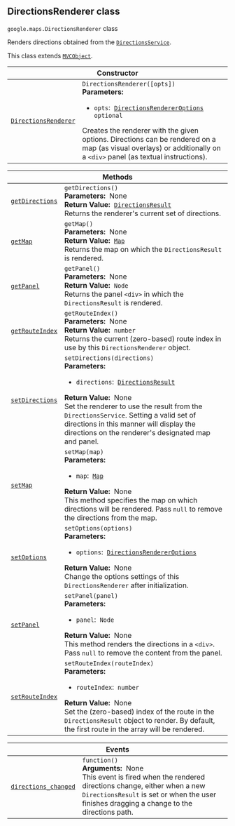 
<devsite-heading text=" DirectionsRenderer class" for="DirectionsRenderer" level="h2" link="" toc="" back-to-top=""><h2 id="DirectionsRenderer" is-upgraded="">DirectionsRenderer class</h2></devsite-heading>
<p>
<code translate="no" dir="ltr"><span itemprop="path">google.maps</span>.<span itemprop="name">DirectionsRenderer</span></code>
class
</p>
<p>Renders directions obtained from the <code translate="no" dir="ltr"><a href="DirectionsService.md">DirectionsService</a></code>.</p>
<p>This class extends
<code translate="no" dir="ltr"><a href="MVCObject.md">MVCObject</a></code>.
</p>
<div class="devsite-table-wrapper"><table class="constructors responsive" summary="class DirectionsRenderer - Constructor">
<thead>
<tr><th colspan="2" id="DirectionsRenderer.constructor">Constructor</th>
</tr></thead>
<tbody>
<tr>
<td><code translate="no" dir="ltr"><a class="secret-link" href="#DirectionsRenderer.constructor"><span>DirectionsRenderer</span></a></code></td>
<td><div><code translate="no" dir="ltr">DirectionsRenderer([opts])</code></div>
<div class="desc"><strong>Parameters:</strong>&nbsp; <ul>
<li><code translate="no" dir="ltr">opts</code>:&nbsp; <code translate="no" dir="ltr"><a href="DirectionsRendererOptions.md">DirectionsRendererOptions</a> <span class="optional-type-annotation">optional</span></code></li>
</ul></div>
<div class="desc">Creates the renderer with the given options. Directions can be rendered on a map (as visual overlays) or additionally on a <code translate="no" dir="ltr">&lt;div&gt;</code> panel (as textual instructions).</div></td>
</tr>
</tbody>
</table></div>
<div class="devsite-table-wrapper"><table class="methods responsive" summary="class DirectionsRenderer - Methods">
<thead>
<tr><th colspan="2">Methods</th>
</tr></thead>
<tbody>
<tr id="DirectionsRenderer.getDirections">
<td itemprop="property"><code translate="no" dir="ltr"><a class="secret-link" href="#DirectionsRenderer.getDirections"><span>getDirections</span></a></code></td>
<td><div><code translate="no" dir="ltr">getDirections()</code></div>
<div class="desc"><strong>Parameters:</strong>&nbsp; None</div>
<div class="desc"><strong>Return Value:</strong>&nbsp; <code translate="no" dir="ltr"><a href="DirectionsResult.md">DirectionsResult</a></code></div>
<div class="desc">Returns the renderer's current set of directions.</div></td>
</tr>
<tr id="DirectionsRenderer.getMap">
<td itemprop="property"><code translate="no" dir="ltr"><a class="secret-link" href="#DirectionsRenderer.getMap"><span>getMap</span></a></code></td>
<td><div><code translate="no" dir="ltr">getMap()</code></div>
<div class="desc"><strong>Parameters:</strong>&nbsp; None</div>
<div class="desc"><strong>Return Value:</strong>&nbsp; <code translate="no" dir="ltr"><a href="Map.md">Map</a></code></div>
<div class="desc">Returns the map on which the <code translate="no" dir="ltr">DirectionsResult</code> is rendered.</div></td>
</tr>
<tr id="DirectionsRenderer.getPanel">
<td itemprop="property"><code translate="no" dir="ltr"><a class="secret-link" href="#DirectionsRenderer.getPanel"><span>getPanel</span></a></code></td>
<td><div><code translate="no" dir="ltr">getPanel()</code></div>
<div class="desc"><strong>Parameters:</strong>&nbsp; None</div>
<div class="desc"><strong>Return Value:</strong>&nbsp; <code translate="no" dir="ltr">Node</code></div>
<div class="desc">Returns the panel <code translate="no" dir="ltr">&lt;div&gt;</code> in which the <code translate="no" dir="ltr">DirectionsResult</code> is rendered.</div></td>
</tr>
<tr id="DirectionsRenderer.getRouteIndex">
<td itemprop="property"><code translate="no" dir="ltr"><a class="secret-link" href="#DirectionsRenderer.getRouteIndex"><span>getRouteIndex</span></a></code></td>
<td><div><code translate="no" dir="ltr">getRouteIndex()</code></div>
<div class="desc"><strong>Parameters:</strong>&nbsp; None</div>
<div class="desc"><strong>Return Value:</strong>&nbsp; <code translate="no" dir="ltr">number</code></div>
<div class="desc">Returns the current (zero-based) route index in use by this <code translate="no" dir="ltr">DirectionsRenderer</code> object.</div></td>
</tr>
<tr id="DirectionsRenderer.setDirections">
<td itemprop="property"><code translate="no" dir="ltr"><a class="secret-link" href="#DirectionsRenderer.setDirections"><span>setDirections</span></a></code></td>
<td><div><code translate="no" dir="ltr">setDirections(directions)</code></div>
<div class="desc"><strong>Parameters:</strong>&nbsp; <ul>
<li><code translate="no" dir="ltr">directions</code>:&nbsp; <code translate="no" dir="ltr"><a href="DirectionsResult.md">DirectionsResult</a></code></li>
</ul></div>
<div class="desc"><strong>Return Value:</strong>&nbsp; None</div>
<div class="desc">Set the renderer to use the result from the <code translate="no" dir="ltr">DirectionsService</code>. Setting a valid set of directions in this manner will display the directions on the renderer's designated map and panel.</div></td>
</tr>
<tr id="DirectionsRenderer.setMap">
<td itemprop="property"><code translate="no" dir="ltr"><a class="secret-link" href="#DirectionsRenderer.setMap"><span>setMap</span></a></code></td>
<td><div><code translate="no" dir="ltr">setMap(map)</code></div>
<div class="desc"><strong>Parameters:</strong>&nbsp; <ul>
<li><code translate="no" dir="ltr">map</code>:&nbsp; <code translate="no" dir="ltr"><a href="Map.md">Map</a></code></li>
</ul></div>
<div class="desc"><strong>Return Value:</strong>&nbsp; None</div>
<div class="desc">This method specifies the map on which directions will be rendered. Pass <code translate="no" dir="ltr">null</code> to remove the directions from the map.</div></td>
</tr>
<tr id="DirectionsRenderer.setOptions">
<td itemprop="property"><code translate="no" dir="ltr"><a class="secret-link" href="#DirectionsRenderer.setOptions"><span>setOptions</span></a></code></td>
<td><div><code translate="no" dir="ltr">setOptions(options)</code></div>
<div class="desc"><strong>Parameters:</strong>&nbsp; <ul>
<li><code translate="no" dir="ltr">options</code>:&nbsp; <code translate="no" dir="ltr"><a href="DirectionsRendererOptions.md">DirectionsRendererOptions</a></code></li>
</ul></div>
<div class="desc"><strong>Return Value:</strong>&nbsp; None</div>
<div class="desc">Change the options settings of this <code translate="no" dir="ltr">DirectionsRenderer</code> after initialization.</div></td>
</tr>
<tr id="DirectionsRenderer.setPanel">
<td itemprop="property"><code translate="no" dir="ltr"><a class="secret-link" href="#DirectionsRenderer.setPanel"><span>setPanel</span></a></code></td>
<td><div><code translate="no" dir="ltr">setPanel(panel)</code></div>
<div class="desc"><strong>Parameters:</strong>&nbsp; <ul>
<li><code translate="no" dir="ltr">panel</code>:&nbsp; <code translate="no" dir="ltr">Node</code></li>
</ul></div>
<div class="desc"><strong>Return Value:</strong>&nbsp; None</div>
<div class="desc">This method renders the directions in a <code translate="no" dir="ltr">&lt;div&gt;</code>. Pass <code translate="no" dir="ltr">null</code> to remove the content from the panel.</div></td>
</tr>
<tr id="DirectionsRenderer.setRouteIndex">
<td itemprop="property"><code translate="no" dir="ltr"><a class="secret-link" href="#DirectionsRenderer.setRouteIndex"><span>setRouteIndex</span></a></code></td>
<td><div><code translate="no" dir="ltr">setRouteIndex(routeIndex)</code></div>
<div class="desc"><strong>Parameters:</strong>&nbsp; <ul>
<li><code translate="no" dir="ltr">routeIndex</code>:&nbsp; <code translate="no" dir="ltr">number</code></li>
</ul></div>
<div class="desc"><strong>Return Value:</strong>&nbsp; None</div>
<div class="desc">Set the (zero-based) index of the route in the <code translate="no" dir="ltr">DirectionsResult</code> object to render. By default, the first route in the array will be rendered.</div></td>
</tr>
</tbody>
</table></div>
<div class="devsite-table-wrapper"><table class="details responsive" summary="class DirectionsRenderer - Events">
<thead>
<tr><th colspan="2">Events</th>
</tr></thead>
<tbody>
<tr id="DirectionsRenderer.directions_changed">
<td itemprop="property"><code translate="no" dir="ltr"><a class="secret-link" href="#DirectionsRenderer.directions_changed"><span>directions_changed</span></a></code></td>
<td><div><code translate="no" dir="ltr">function()</code></div>
<div class="desc"><strong>Arguments:</strong>&nbsp; None</div>
<div class="desc">This event is fired when the rendered directions change, either when a new <code translate="no" dir="ltr">DirectionsResult</code> is set or when the user finishes dragging a change to the directions path.</div></td>
</tr>
</tbody>
</table></div>
<script src="replace_links.js"></script>
